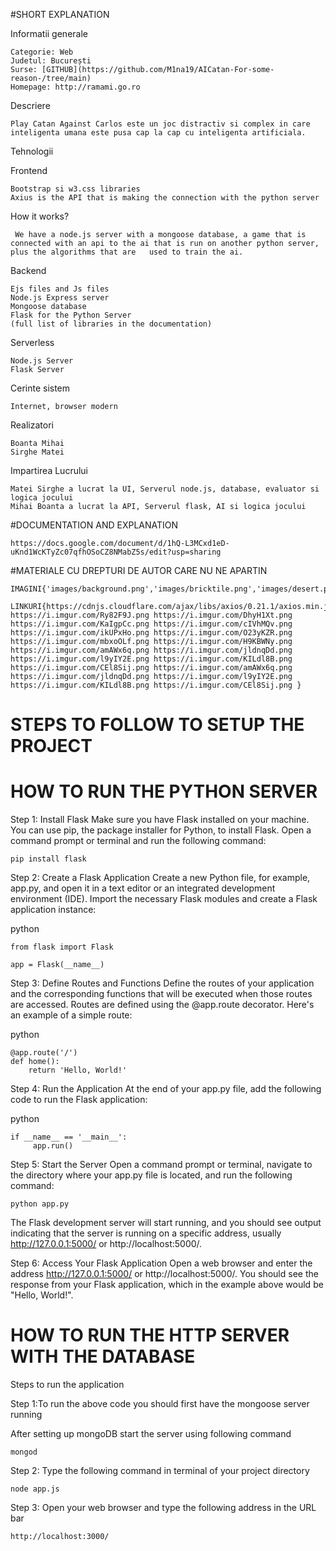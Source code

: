 #SHORT EXPLANATION


 Informatii generale

    Categorie: Web
    Judetul: București
    Surse: [GITHUB](https://github.com/M1na19/AICatan-For-some-reason-/tree/main)
    Homepage: http://ramami.go.ro

Descriere

    Play Catan Against Carlos este un joc distractiv si complex in care inteligenta umana este pusa cap la cap cu inteligenta artificiala.

Tehnologii

Frontend

    Bootstrap si w3.css libraries
    Axius is the API that is making the connection with the python server

How it works?

     We have a node.js server with a mongoose database, a game that is connected with an api to the ai that is run on another python server, plus the algorithms that are   used to train the ai.

Backend

    Ejs files and Js files
    Node.js Express server 
    Mongoose database
    Flask for the Python Server
    (full list of libraries in the documentation)

Serverless

    Node.js Server
    Flask Server

Cerinte sistem

    Internet, browser modern

Realizatori

    Boanta Mihai 
    Sirghe Matei

Impartirea Lucrului
    
    Matei Sirghe a lucrat la UI, Serverul node.js, database, evaluator si logica jocului
    Mihai Boanta a lucrat la API, Serverul flask, AI si logica jocului

#DOCUMENTATION AND EXPLANATION

    https://docs.google.com/document/d/1hQ-L3MCxd1eD-uKnd1WcKTyZc07qfhOSoCZ8NMabZ5s/edit?usp=sharing

#MATERIALE CU DREPTURI DE AUTOR CARE NU NE APARTIN

    IMAGINI{'images/background.png','images/bricktile.png','images/desert.png','images/graintile.png','images/hexagon.png','images/oretile.png','images/player.png','images/rolling_dice.gif','images/spotlight.png','images/woodtile.png','images/wooltile.png',}
  
    LINKURI{https://cdnjs.cloudflare.com/ajax/libs/axios/0.21.1/axios.min.js https://i.imgur.com/Ry82F9J.png https://i.imgur.com/DhyH1Xt.png https://i.imgur.com/KaIgpCc.png https://i.imgur.com/cIVhMQv.png https://i.imgur.com/ikUPxHo.png https://i.imgur.com/O23yKZR.png https://i.imgur.com/mbxoOLf.png https://i.imgur.com/H9KBWNy.png https://i.imgur.com/amAWx6q.png https://i.imgur.com/jldnqDd.png https://i.imgur.com/l9yIY2E.png https://i.imgur.com/KILdl8B.png https://i.imgur.com/CEl8Sij.png https://i.imgur.com/amAWx6q.png https://i.imgur.com/jldnqDd.png https://i.imgur.com/l9yIY2E.png https://i.imgur.com/KILdl8B.png https://i.imgur.com/CEl8Sij.png }

# STEPS TO FOLLOW TO SETUP THE PROJECT
# HOW TO RUN THE PYTHON SERVER
Step 1: Install Flask
Make sure you have Flask installed on your machine. You can use pip, the package installer for Python, to install Flask. Open a command prompt or terminal and run the following command:

    pip install flask

Step 2: Create a Flask Application
Create a new Python file, for example, app.py, and open it in a text editor or an integrated development environment (IDE). Import the necessary Flask modules and create a Flask application instance:

python

    from flask import Flask

    app = Flask(__name__)

Step 3: Define Routes and Functions
Define the routes of your application and the corresponding functions that will be executed when those routes are accessed. Routes are defined using the @app.route decorator. Here's an example of a simple route:

python

    @app.route('/')
    def home():
        return 'Hello, World!'

Step 4: Run the Application
At the end of your app.py file, add the following code to run the Flask application:

python

    if __name__ == '__main__':
         app.run()

Step 5: Start the Server
Open a command prompt or terminal, navigate to the directory where your app.py file is located, and run the following command:

    python app.py

The Flask development server will start running, and you should see output indicating that the server is running on a specific address, usually http://127.0.0.1:5000/ or http://localhost:5000/.

Step 6: Access Your Flask Application
Open a web browser and enter the address http://127.0.0.1:5000/ or http://localhost:5000/. You should see the response from your Flask application, which in the example above would be "Hello, World!".

# HOW TO RUN THE HTTP SERVER WITH THE DATABASE
Steps to run the application

Step 1:To run the above code you should first have the mongoose server running

After setting up mongoDB start the server using following command

    mongod

Step 2: Type the following command in terminal of your project directory

    node app.js

Step 3: Open your web browser and type the following address in the URL bar

    http://localhost:3000/
